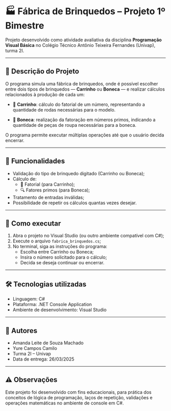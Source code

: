 # 🏭 Fábrica de Brinquedos – Projeto 1º Bimestre

Projeto desenvolvido como atividade avaliativa da disciplina **Programação Visual Básica** no Colégio Técnico Antônio Teixeira Fernandes (Univap), turma 2I.

---

## 📄 Descrição do Projeto

O programa simula uma fábrica de brinquedos, onde é possível escolher entre dois tipos de brinquedos — **Carrinho** ou **Boneca** — e realizar cálculos relacionados à produção de cada um:

- 🚗 **Carrinho**: cálculo do fatorial de um número, representando a quantidade de rodas necessárias para o modelo.

- 👧 **Boneca**: realização da fatoração em números primos, indicando a quantidade de peças de roupa necessárias para a boneca.

O programa permite executar múltiplas operações até que o usuário decida encerrar.

---

## 🧠 Funcionalidades

- Validação do tipo de brinquedo digitado (Carrinho ou Boneca);
- Cálculo de:
  - 🔢 Fatorial (para Carrinho);
  - 🔍 Fatores primos (para Boneca);
- Tratamento de entradas inválidas;
- Possibilidade de repetir os cálculos quantas vezes desejar.

---

## 🚀 Como executar

1. Abra o projeto no Visual Studio (ou outro ambiente compatível com C#);
2. Execute o arquivo `fabrica_brinquedos.cs`;
3. No terminal, siga as instruções do programa:
   - Escolha entre Carrinho ou Boneca;
   - Insira o número solicitado para o cálculo;
   - Decida se deseja continuar ou encerrar.

---

## 🛠️ Tecnologias utilizadas

- Linguagem: C#  
- Plataforma: .NET Console Application  
- Ambiente de desenvolvimento: Visual Studio  

---

## 👥 Autores

- Amanda Leite de Souza Machado  
- Yure Campos Camilo  
- Turma 2I – Univap  
- Data de entrega: 26/03/2025  

---

## ⚠️ Observações

Este projeto foi desenvolvido com fins educacionais, para prática dos conceitos de lógica de programação, laços de repetição, validações e operações matemáticas no ambiente de console em C#.
